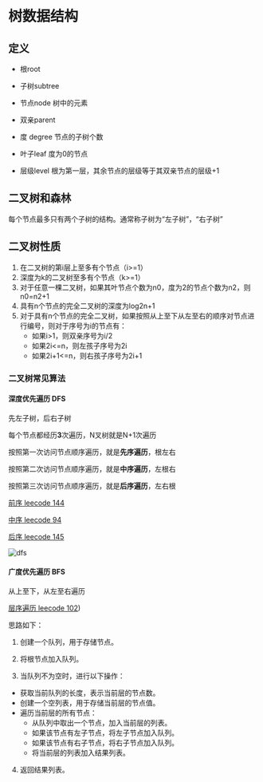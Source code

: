 # 树数据结构

## 定义

- 根root

- 子树subtree

- 节点node 树中的元素

- 双亲parent

- 度 degree 节点的子树个数

- 叶子leaf 度为0的节点

- 层级level 根为第一层，其余节点的层级等于其双亲节点的层级+1

## 二叉树和森林

每个节点最多只有两个子树的结构。通常称子树为“左子树”，“右子树”


## 二叉树性质

1. 在二叉树的第i层上至多有个节点（i>=1）
2. 深度为k的二叉树至多有个节点（k>=1）
3. 对于任意一棵二叉树，如果其叶节点个数为n0，度为2的节点个数为n2，则n0=n2+1
4. 具有n个节点的完全二叉树的深度为log2n+1
5. 对于具有n个节点的完全二叉树，如果按照从上至下从左至右的顺序对节点进行编号，则对于序号为i的节点有：
    - 如果i>1，则双亲序号为i/2
    - 如果2i<=n，则左孩子序号为2i
    - 如果2i+1<=n，则右孩子序号为2i+1

### 二叉树常见算法

#### 深度优先遍历 DFS 

先左子树，后右子树

每个节点都经历**3**次遍历，N叉树就是N+1次遍历

按照第一次访问节点顺序遍历，就是**先序遍历**，根左右

按照第二次访问节点顺序遍历，就是**中序遍历**，左根右

按照第三次访问节点顺序遍历，就是**后序遍历**，左右根

[前序 leecode 144](https://leetcode.cn/problems/binary-tree-preorder-traversal/)

[中序 leecode 94](https://leetcode.cn/problems/binary-tree-inorder-traversal/)

[后序 leecode 145](https://leetcode.cn/problems/binary-tree-postorder-traversal/)

![dfs](./img/dfs.jpg)


#### 广度优先遍历 BFS

从上至下，从左至右遍历

[层序遍历 leecode 102](https://leetcode.cn/problems/binary-tree-level-order-traversal/))

思路如下：

1. 创建一个队列，用于存储节点。

2. 将根节点加入队列。

3. 当队列不为空时，进行以下操作：
- 获取当前队列的长度，表示当前层的节点数。
- 创建一个空列表，用于存储当前层的节点值。
- 遍历当前层的所有节点：
    - 从队列中取出一个节点，加入当前层的列表。
    - 如果该节点有左子节点，将左子节点加入队列。
    - 如果该节点有右子节点，将右子节点加入队列。
    - 将当前层的列表加入结果列表。

4. 返回结果列表。